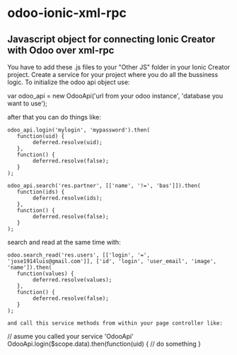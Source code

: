 # odoo-ionic-xml-rpc
## Javascript object for connecting Ionic Creator with Odoo over xml-rpc

You have to add these .js files to your "Other JS" folder in your Ionic Creator project. Create a service for your project where you do all the bussiness logic. To initialize the odoo api object use:

var odoo_api = new OdooApi('url from your odoo instance', 'database you want to use');

after that you can do things like:

```
odoo_api.login('mylogin', 'mypassword').then(
   function(uid) {
        deferred.resolve(uid);
   }, 
   function() {
        deferred.resolve(false);
   }
);
```

```
odoo_api.search('res.partner', [['name', '!=', 'bas']]).then(
   function(ids) {
        deferred.resolve(ids);
   }, 
   function() {
        deferred.resolve(false);
   }
);
```
search and read at the same time with:

```
odoo.search_read('res.users', [['login', '=', 'jose1914luis@gmail.com']], ['id', 'login', 'user_email', 'image', 'name']).then(
   function(values) {
        deferred.resolve(values);
   }, 
   function() {
        deferred.resolve(false);
   }
);

and call this service methods from within your page controller like:

```
// asume you called your service 'OdooApi'
OdooApi.login($scope.data).then(function(uid) {
     // do something
}
```
